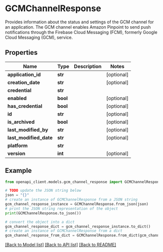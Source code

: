 # GCMChannelResponse

Provides information about the status and settings of the GCM channel for an application. The GCM channel enables Amazon Pinpoint to send push notifications through the Firebase Cloud Messaging (FCM), formerly Google Cloud Messaging (GCM), service.

## Properties

Name | Type | Description | Notes
------------ | ------------- | ------------- | -------------
**application_id** | **str** |  | [optional] 
**creation_date** | **str** |  | [optional] 
**credential** | **str** |  | 
**enabled** | **bool** |  | [optional] 
**has_credential** | **bool** |  | [optional] 
**id** | **str** |  | [optional] 
**is_archived** | **bool** |  | [optional] 
**last_modified_by** | **str** |  | [optional] 
**last_modified_date** | **str** |  | [optional] 
**platform** | **str** |  | 
**version** | **int** |  | [optional] 

## Example

```python
from openapi_client.models.gcm_channel_response import GCMChannelResponse

# TODO update the JSON string below
json = "{}"
# create an instance of GCMChannelResponse from a JSON string
gcm_channel_response_instance = GCMChannelResponse.from_json(json)
# print the JSON string representation of the object
print(GCMChannelResponse.to_json())

# convert the object into a dict
gcm_channel_response_dict = gcm_channel_response_instance.to_dict()
# create an instance of GCMChannelResponse from a dict
gcm_channel_response_from_dict = GCMChannelResponse.from_dict(gcm_channel_response_dict)
```
[[Back to Model list]](../README.md#documentation-for-models) [[Back to API list]](../README.md#documentation-for-api-endpoints) [[Back to README]](../README.md)


